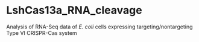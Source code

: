 # LshCas13a_RNA_cleavage
Analysis of RNA-Seq data of _E. coli_ cells expressing targeting/nontargeting Type VI CRISPR-Cas system
